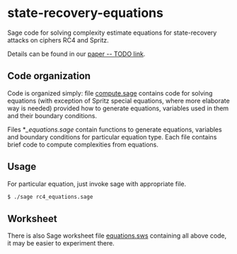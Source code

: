 # state-recovery-equations
Sage code for solving complexity estimate equations for state-recovery attacks on ciphers RC4 and Spritz. 

Details can be found in our [paper -- TODO link]().

## Code organization

Code is organized simply: file [compute.sage](https://github.com/mgabris/state-recovery-equations/blob/master/compute.sage) contains code for solving equations (with exception of Spritz special equations, where more elaborate way is needed) provided how to generate equations, variables used in them and their boundary conditions.

Files **_equations.sage* contain functions to generate equations, variables and boundary conditions for particular equation type. Each file contains brief code to compute complexities from equations.

## Usage

For particular equation, just invoke sage with appropriate file.

```bash
$ ./sage rc4_equations.sage
```

## Worksheet

There is also Sage worksheet file [equations.sws](https://github.com/mgabris/state-recovery-equations/blob/master/equations.sws) containing all above code, it may be easier to experiment there.
